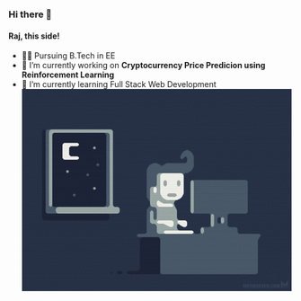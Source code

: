 ### Hi there 👋
#### Raj, this side!
- :man_student: Pursuing B.Tech in EE
-  🔭 I’m currently working on **Cryptocurrency Price Predicion using Reinforcement Learning**
- 🌱 I’m currently learning Full Stack Web Development
![](https://github.com/techwizi/techwizi/blob/main/night%20code.gif)
<!--
**techwizi/techwizi** is a ✨ _special_ ✨ repository because its `README.md` (this file) appears on your GitHub profile.

Here are some ideas to get you started:

- 🔭 I’m currently working on ...
- 🌱 I’m currently learning ...
- 👯 I’m looking to collaborate on ...
- 🤔 I’m looking for help with ...
- 💬 Ask me about ...
- 📫 How to reach me: ...
- 😄 Pronouns: ...
- ⚡ Fun fact: ...
-->
